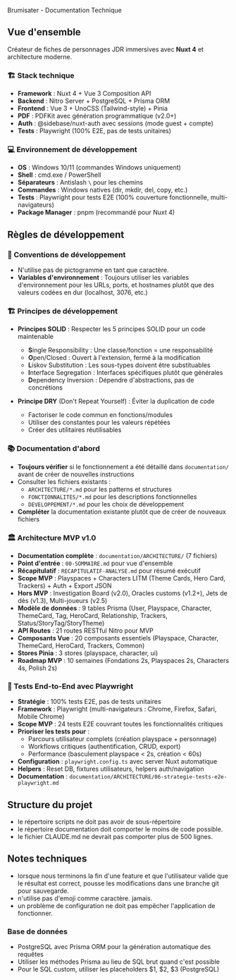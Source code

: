 Brumisater - Documentation Technique

## Vue d'ensemble

Créateur de fiches de personnages JDR immersives avec **Nuxt 4** et architecture moderne.

### 🏗️ Stack technique
- **Framework** : Nuxt 4 + Vue 3 Composition API
- **Backend** : Nitro Server + PostgreSQL + Prisma ORM
- **Frontend** : Vue 3 + UnoCSS (Tailwind-style) + Pinia
- **PDF** : PDFKit avec génération programmatique (v2.0+)
- **Auth** : @sidebase/nuxt-auth avec sessions (mode guest + compte)
- **Tests** : Playwright (100% E2E, pas de tests unitaires)

### 💻 Environnement de développement
- **OS** : Windows 10/11 (commandes Windows uniquement)
- **Shell** : cmd.exe / PowerShell
- **Séparateurs** : Antislash `\` pour les chemins
- **Commandes** : Windows natives (dir, mkdir, del, copy, etc.)
- **Tests** : Playwright pour tests E2E (100% couverture fonctionnelle, multi-navigateurs)
- **Package Manager** : pnpm (recommandé pour Nuxt 4)

## Règles de développement

### 📝 Conventions de développement
- N'utilise pas de pictogramme en tant que caractère.
- **Variables d'environnement** : Toujours utiliser les variables d'environnement pour les URLs, ports, et hostnames plutôt que des valeurs codées en dur (localhost, 3076, etc.)

### 🏗️ Principes de développement
- **Principes SOLID** : Respecter les 5 principes SOLID pour un code maintenable
  - **S**ingle Responsibility : Une classe/fonction = une responsabilité
  - **O**pen/Closed : Ouvert à l'extension, fermé à la modification
  - **L**iskov Substitution : Les sous-types doivent être substituables
  - **I**nterface Segregation : Interfaces spécifiques plutôt que générales
  - **D**ependency Inversion : Dépendre d'abstractions, pas de concrétions

- **Principe DRY** (Don't Repeat Yourself) : Éviter la duplication de code
  - Factoriser le code commun en fonctions/modules
  - Utiliser des constantes pour les valeurs répétées
  - Créer des utilitaires réutilisables

### 📚 Documentation d'abord
- **Toujours vérifier** si le fonctionnement a été détaillé dans `documentation/` avant de créer de nouvelles instructions
- Consulter les fichiers existants :
  - `ARCHITECTURE/*.md` pour les patterns et structures
  - `FONCTIONNALITES/*.md` pour les descriptions fonctionnelles
  - `DEVELOPPEMENT/*.md` pour les choix de développement
- **Compléter** la documentation existante plutôt que de créer de nouveaux fichiers

### 🏛️ Architecture MVP v1.0
- **Documentation complète** : `documentation/ARCHITECTURE/` (7 fichiers)
- **Point d'entrée** : `00-SOMMAIRE.md` pour vue d'ensemble
- **Récapitulatif** : `RECAPITULATIF-ANALYSE.md` pour résumé exécutif
- **Scope MVP** : Playspaces + Characters LITM (Theme Cards, Hero Card, Trackers) + Auth + Export JSON
- **Hors MVP** : Investigation Board (v2.0), Oracles customs (v1.2+), Jets de dés (v1.3), Multi-joueurs (v2.5)
- **Modèle de données** : 9 tables Prisma (User, Playspace, Character, ThemeCard, Tag, HeroCard, Relationship, Trackers, Status/StoryTag/StoryTheme)
- **API Routes** : 21 routes RESTful Nitro pour MVP
- **Composants Vue** : 20 composants essentiels (Playspace, Character, ThemeCard, HeroCard, Trackers, Common)
- **Stores Pinia** : 3 stores (playspace, character, ui)
- **Roadmap MVP** : 10 semaines (Fondations 2s, Playspaces 2s, Characters 4s, Polish 2s)

### 🧪 Tests End-to-End avec Playwright
- **Stratégie** : 100% tests E2E, pas de tests unitaires
- **Framework** : Playwright (multi-navigateurs : Chrome, Firefox, Safari, Mobile Chrome)
- **Scope MVP** : 24 tests E2E couvrant toutes les fonctionnalités critiques
- **Prioriser les tests pour** :
  - Parcours utilisateur complets (création playspace + personnage)
  - Workflows critiques (authentification, CRUD, export)
  - Performance (basculement playspace < 2s, création < 60s)
- **Configuration** : `playwright.config.ts` avec server Nuxt automatique
- **Helpers** : Reset DB, fixtures utilisateurs, helpers auth/navigation
- **Documentation** : `documentation/ARCHITECTURE/06-strategie-tests-e2e-playwright.md`

## Structure du projet
- le répertoire scripts ne doit pas avoir de sous-répertoire
- le répertoire documentation doit comporter le moins de code possible. 
- le fichier CLAUDE.md ne devrait pas comporter plus de 500 lignes. 

## Notes techniques
- lorsque nous terminons la fin d'une feature et que l'utilisateur valide que le résultat est correct, pousse les modifications dans une branche git pour sauvegarde. 
-  n'utilise pas d'emoji comme caractère. jamais. 
- un problème de configuration ne doit pas empêcher l'application de fonctionner.

### Base de données
- PostgreSQL avec Prisma ORM pour la génération automatique des requêtes
- Utiliser les méthodes Prisma au lieu de SQL brut quand c'est possible
- Pour le SQL custom, utiliser les placeholders $1, $2, $3 (PostgreSQL)